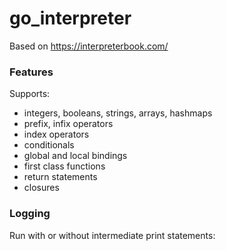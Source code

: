 # go_interpreter

Based on https://interpreterbook.com/ 

### Features 

Supports:
- integers, booleans, strings, arrays, hashmaps 
- prefix, infix operators
- index operators
- conditionals
- global and local bindings 
- first class functions
- return statements
- closures 

### Logging 

Run with or without intermediate print statements: 

